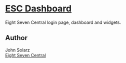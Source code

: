 # [ESC Dashboard](http://eightsevencentral.com/)

Eight Seven Central login page, dashboard and widgets.

## Author

John Solarz<br>
[Eight Seven Central](http://eightsevencentral.com)

